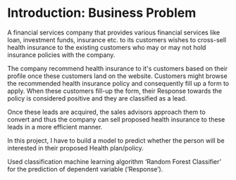 # Introduction: Business Problem
A financial services company that provides various financial services like loan,
investment funds, insurance etc. to its customers wishes to cross-sell health
insurance to the existing customers who may or may not hold insurance policies with
the company.

The company recommend health insurance to it's customers based on their profile
once these customers land on the website. Customers might browse the
recommended health insurance policy and consequently fill up a form to apply.
When these customers fill-up the form, their Response towards the policy is
considered positive and they are classified as a lead.

Once these leads are acquired, the sales advisors approach them to convert and
thus the company can sell proposed health insurance to these leads in a more
efficient manner.

In this project, I have to build a model to predict whether the person will be interested
in their proposed Health plan/policy.

Used classification machine learning algorithm ‘Random Forest Classifier’ for the
prediction of dependent variable (‘Response’).
